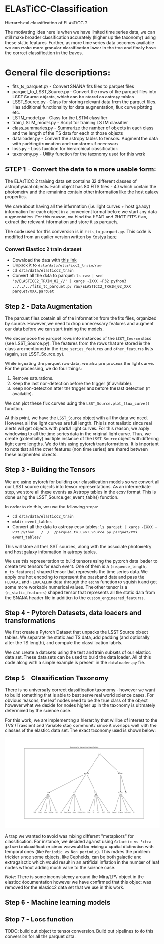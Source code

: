 # ELAsTiCC-Classification
Hierarchical classification of ELAsTiCC 2.

The motivating idea here is when we have limited time series data, we can still make broader classification accurately (higher up the taxonomy) using these static features. Further, as more time series data becomes available we can make more granular classification lower in the tree and finally have the correct classification in the leaves. 

# General file descriptions:

* fits_to_parquet.py - Convert SNANA fits files to parquet files
* parquet_to_LSST_Source.py - Convert the rows of the parquet files into LSST Source objects, which can be stored as astropy tables
* LSST_Source.py - Class for storing relevant data from the parquet files. Has additional functionality for data augmentation, flux curve plotting etc.
* LSTM_model.py - Class for the LSTM classifier 
* train_LSTM_model.py - Script for training LSTM classifier
* class_summaries.py - Summarize the number of objects in each class and the length of the TS data for each of those objects
* dataloader.py - Convert the astropy tables to tensors. Augment the data with padding/truncation and transforms if necessary
* loss.py - Loss function for hierarchical classification
* taxonomy.py - Utility function for the taxonomy used for this work

## STEP 1 - Convert the data to a more usable form:

The ELAsTiCC 2 training data set contains 32 different classes of astrophysical objects. Each object has 80 FITS files - 40 which contain the photometry and the remaining contain other information like the host galaxy properties. 

We care about having all the information (i.e. light curves + host galaxy) information for each object in a convenient format before we start any data augmentation. For this reason, we bind the HEAD and PHOT FITS files, extract the relevant information and store it as parquets. 

The code used for this conversion is in `fits_to_parquet.py`. This code is modified from an earlier version written by Kostya [here](https://github.com/hombit/yad).

### Convert Elasticc 2 train dataset

- Download the data with [this link](https://portal.nersc.gov/cfs/lsst/DESC_TD_PUBLIC/ELASTICC/ELASTICC2_TRAINING_SAMPLE_2/ELASTICC2_TRAIN_02.tar.bz2)
- Unpack it to `data/data/elasticc2_train/raw`
- `cd data/data/elasticc2_train`
- Convert all the data to parquet: `ls raw | sed 's/ELASTICC2_TRAIN_02_//' | xargs -IXXX -P32 python3 ../../../fits_to_parquet.py raw/ELASTICC2_TRAIN_02_XXX parquet/XXX.parquet`

## Step 2 - Data Augmentation

The parquet files contain all of the information from the fits files, organized by source. However, we need to drop unnecessary features and augment our data before we can start training the models. 

We decompose the parquet rows into instances of the `LSST_Source` class (see LSST_Source.py). The features from the rows that are stored in the class are mentioned in the `time_series_features` and `other_features` lists (again, see LSST_Source.py).

While ingesting the parquet row data, we also pre process the light curve. For the processing, we do four things:

1. Remove saturations.
2. Keep the last non-detection before the trigger (if available).
3. Keep non-detection after the trigger and before the last detection (if available). 

We can plot these flux curves using the `LSST_Source.plot_flux_curve()` function. 

At this point, we have the `LSST_Source` object with all the data we need. However, all the light curves are full length. This is not realistic since real alerts will get objects with partial light curves. For this reason, we apply windowing to all the time series data in the original light curve. Thus, we create (potentially) multiple instance of the `LSST_Source` object with differing light curve lengths. We do this using pytorch transformations. It is important to note that all the other features (non time series) are shared between these augmented objects. 

## Step 3 - Building the Tensors

We are using pytorch for building our classification models so we convert all our LSST source objects into tensor representations. As an intermediate step, we store all these events as Astropy tables in the ecsv format. This is done using the LSST_Source.get_event_table() function.

In order to do this, we use the following steps:

- `cd data/data/elasticc2_train`
- `mkdir event_tables`
- Convert all the data to astropy ecsv tables: `ls parquet | xargs -IXXX -P32 python ../../../parquet_to_LSST_Source.py parquet/XXX event_tables/`

This will store all the LSST sources, along with the associate photometry and host galaxy information in astropy tables.

We use this representation to build tensors using the pytorch data loader to create two tensors for each event. One of them is a `(sequence_length, n_ts_features)` shaped tensor that represents the time series data. We apply one hot encoding to represent the passband data and pass the `FLUXCAL` and `FLUXCALERR` data through the `asinh` function to squish it and get some more workable numerical values. The other tensor is a `(n_static_features)` shaped tensor that represents all the static data from the SNANA header file in addition to the `custom_engineered_features`.

## Step 4 - Pytorch Datasets, data loaders and transformations

We first create a Pytorch Dataset that unpacks the LSST Source object tables. We separate the static and TS data, add padding (and optionally alter the TS length), and compute the classification labels. 

We can create a datasets using the test and train subsets of our elasticc data set. These data sets can be used to build the data loader. All of this code along with a simple example is present in the `dataloader.py` file.

## Step 5 - Classification Taxonomy

There is no universally correct classification taxonomy - however we want to build something that is able to best serve real world science cases. For obvious reasons, the leaf nodes need to be the true class of the object however what we decide for nodes higher up in the taxonomy is ultimately determined by the science case. 

For this work, we are implementing a hierarchy that will be of interest to the TVS (Transient and Variable star) community since it overlaps well with the classes of the elasticc data set. The exact taxonomy used is shown below:

![](images/Taxonomy.png)

A trap we wanted to avoid was mixing different "metaphors" for classification. For instance, we decided against using `Galactic vs Extra galactic` classification since we would be mixing a spatial distinction with temporal ones (like `Periodic vs Non periodic`). This makes the problem trickier since some objects, like Cepheids, can be both galactic and extragalactic which would result in an artificial inflation in the number of leaf nodes without adding much value to the science case.

*Note:* There is some inconsistency around the Mira/LPV object in the elasticc documentation however we have confirmed that this object was removed for the elasticc2 data set that we use in this work.

## Step 6 - Machine learning models

## Step 7 - Loss function


TODO: build out object to tensor conversion. Build out pipelines to do this conversion for all the parquet data.
